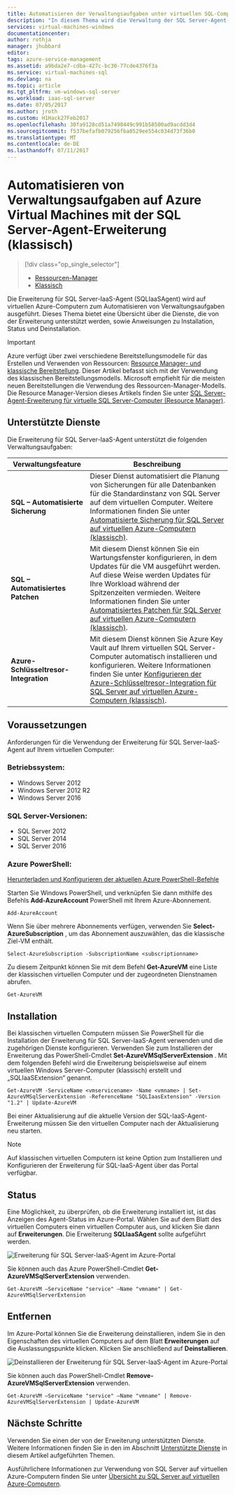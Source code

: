 ```yaml
---
title: Automatisieren der Verwaltungsaufgaben unter virtuellen SQL-Computern (Klassisch) | Microsoft-Dokumentation
description: "In diesem Thema wird die Verwaltung der SQL Server-Agent-Erweiterung beschrieben, mit der bestimmte SQL Server-Verwaltungsaufgaben automatisiert werden. Dazu gehören die automatische Sicherung, das automatische Patchen und die Azure-Schlüsseltresor-Integration. In diesem Thema wird der klassische Bereitstellungsmodus verwendet."
services: virtual-machines-windows
documentationcenter: 
author: rothja
manager: jhubbard
editor: 
tags: azure-service-management
ms.assetid: a9bda2e7-cdba-427c-bc30-77cde4376f3a
ms.service: virtual-machines-sql
ms.devlang: na
ms.topic: article
ms.tgt_pltfrm: vm-windows-sql-server
ms.workload: iaas-sql-server
ms.date: 07/05/2017
ms.author: jroth
ms.custom: H1Hack27Feb2017
ms.openlocfilehash: 30fa9128cd51a7498449c991b58500ad9acdd3d4
ms.sourcegitcommit: f537befafb079256fba0529ee554c034d73f36b0
ms.translationtype: MT
ms.contentlocale: de-DE
ms.lasthandoff: 07/11/2017
---
```

# <a name="automate-management-tasks-on-azure-virtual-machines-with-the-sql-server-agent-extension-classic"></a>Automatisieren von Verwaltungsaufgaben auf Azure Virtual Machines mit der SQL Server-Agent-Erweiterung (klassisch)
> [!div class="op_single_selector"]
> * [Ressourcen-Manager](../sql/virtual-machines-windows-sql-server-agent-extension.md)
> * [Klassisch](../classic/sql-server-agent-extension.md)
> 
>
 
Die Erweiterung für SQL Server-IaaS-Agent (SQLIaaSAgent) wird auf virtuellen Azure-Computern zum Automatisieren von Verwaltungsaufgaben ausgeführt. Dieses Thema bietet eine Übersicht über die Dienste, die von der Erweiterung unterstützt werden, sowie Anweisungen zu Installation, Status und Deinstallation.

> [!IMPORTANT] 
> Azure verfügt über zwei verschiedene Bereitstellungsmodelle für das Erstellen und Verwenden von Ressourcen: [Resource Manager- und klassische Bereitstellung](../../../azure-resource-manager/resource-manager-deployment-model.md). Dieser Artikel befasst sich mit der Verwendung des klassischen Bereitstellungsmodells. Microsoft empfiehlt für die meisten neuen Bereitstellungen die Verwendung des Ressourcen-Manager-Modells. Die Resource Manager-Version dieses Artikels finden Sie unter [SQL Server-Agent-Erweiterung für virtuelle SQL Server-Computer (Resource Manager)](../sql/virtual-machines-windows-sql-server-agent-extension.md).

## <a name="supported-services"></a>Unterstützte Dienste
Die Erweiterung für SQL Server-IaaS-Agent unterstützt die folgenden Verwaltungsaufgaben:

| Verwaltungsfeature | Beschreibung |
| --- | --- |
| **SQL – Automatisierte Sicherung** |Dieser Dienst automatisiert die Planung von Sicherungen für alle Datenbanken für die Standardinstanz von SQL Server auf dem virtuellen Computer. Weitere Informationen finden Sie unter [Automatisierte Sicherung für SQL Server auf virtuellen Azure-Computern (klassisch)](../classic/sql-automated-backup.md). |
| **SQL – Automatisiertes Patchen** |Mit diesem Dienst können Sie ein Wartungsfenster konfigurieren, in dem Updates für die VM ausgeführt werden. Auf diese Weise werden Updates für Ihre Workload während der Spitzenzeiten vermieden. Weitere Informationen finden Sie unter [Automatisiertes Patchen für SQL Server auf virtuellen Azure-Computern (klassisch)](../classic/sql-automated-patching.md). |
| **Azure-Schlüsseltresor-Integration** |Mit diesem Dienst können Sie Azure Key Vault auf Ihrem virtuellen SQL Server-Computer automatisch installieren und konfigurieren. Weitere Informationen finden Sie unter [Konfigurieren der Azure-Schlüsseltresor-Integration für SQL Server auf virtuellen Azure-Computern (klassisch)](../classic/ps-sql-keyvault.md). |

## <a name="prerequisites"></a>Voraussetzungen
Anforderungen für die Verwendung der Erweiterung für SQL Server-IaaS-Agent auf Ihrem virtuellen Computer:

### <a name="operating-system"></a>Betriebssystem:
* Windows Server 2012
* Windows Server 2012 R2
* Windows Server 2016

### <a name="sql-server-versions"></a>SQL Server-Versionen:
* SQL Server 2012
* SQL Server 2014
* SQL Server 2016

### <a name="azure-powershell"></a>Azure PowerShell:
[Herunterladen und Konfigurieren der aktuellen Azure PowerShell-Befehle](/powershell/azure/overview)

Starten Sie Windows PowerShell, und verknüpfen Sie dann mithilfe des Befehls **Add-AzureAccount** PowerShell mit Ihrem Azure-Abonnement.

    Add-AzureAccount

Wenn Sie über mehrere Abonnements verfügen, verwenden Sie **Select-AzureSubscription** , um das Abonnement auszuwählen, das die klassische Ziel-VM enthält.

    Select-AzureSubscription -SubscriptionName <subscriptionname>

Zu diesem Zeitpunkt können Sie mit dem Befehl **Get-AzureVM** eine Liste der klassischen virtuellen Computer und der zugeordneten Dienstnamen abrufen.

    Get-AzureVM

## <a name="installation"></a>Installation
Bei klassischen virtuellen Computern müssen Sie PowerShell für die Installation der Erweiterung für SQL Server-IaaS-Agent verwenden und die zugehörigen Dienste konfigurieren. Verwenden Sie zum Installieren der Erweiterung das PowerShell-Cmdlet **Set-AzureVMSqlServerExtension** . Mit dem folgenden Befehl wird die Erweiterung beispielsweise auf einem virtuellen Windows Server-Computer (klassisch) erstellt und „SQLIaaSExtension“ genannt.

    Get-AzureVM -ServiceName <vmservicename> -Name <vmname> | Set-AzureVMSqlServerExtension -ReferenceName "SQLIaasExtension" -Version "1.2" | Update-AzureVM

Bei einer Aktualisierung auf die aktuelle Version der SQL-IaaS-Agent-Erweiterung müssen Sie den virtuellen Computer nach der Aktualisierung neu starten.

> [!NOTE]
> Auf klassischen virtuellen Computern ist keine Option zum Installieren und Konfigurieren der Erweiterung für SQL-IaaS-Agent über das Portal verfügbar.
> 
> 

## <a name="status"></a>Status
Eine Möglichkeit, zu überprüfen, ob die Erweiterung installiert ist, ist das Anzeigen des Agent-Status im Azure-Portal. Wählen Sie auf dem Blatt des virtuellen Computers einen virtuellen Computer aus, und klicken Sie dann auf **Erweiterungen**. Die Erweiterung **SQLIaaSAgent** sollte aufgeführt werden.

![Erweiterung für SQL Server-IaaS-Agent im Azure-Portal](./media/virtual-machines-windows-classic-sql-server-agent-extension/azure-sql-server-iaas-agent-portal.png)

Sie können auch das Azure PowerShell-Cmdlet **Get-AzureVMSqlServerExtension** verwenden.

    Get-AzureVM –ServiceName "service" –Name "vmname" | Get-AzureVMSqlServerExtension

## <a name="removal"></a>Entfernen
Im Azure-Portal können Sie die Erweiterung deinstallieren, indem Sie in den Eigenschaften des virtuellen Computers auf dem Blatt **Erweiterungen** auf die Auslassungspunkte klicken. Klicken Sie anschließend auf **Deinstallieren**.

![Deinstallieren der Erweiterung für SQL Server-IaaS-Agent im Azure-Portal](./media/virtual-machines-windows-classic-sql-server-agent-extension/azure-sql-server-iaas-agent-uninstall.png)

Sie können auch das PowerShell-Cmdlet **Remove-AzureVMSqlServerExtension** verwenden.

    Get-AzureVM –ServiceName "service" –Name "vmname" | Remove-AzureVMSqlServerExtension | Update-AzureVM

## <a name="next-steps"></a>Nächste Schritte
Verwenden Sie einen der von der Erweiterung unterstützten Dienste. Weitere Informationen finden Sie in den im Abschnitt [Unterstützte Dienste](#supported-services) in diesem Artikel aufgeführten Themen.

Ausführlichere Informationen zur Verwendung von SQL Server auf virtuellen Azure-Computern finden Sie unter [Übersicht zu SQL Server auf virtuellen Azure-Computern](../sql/virtual-machines-windows-sql-server-iaas-overview.md).

